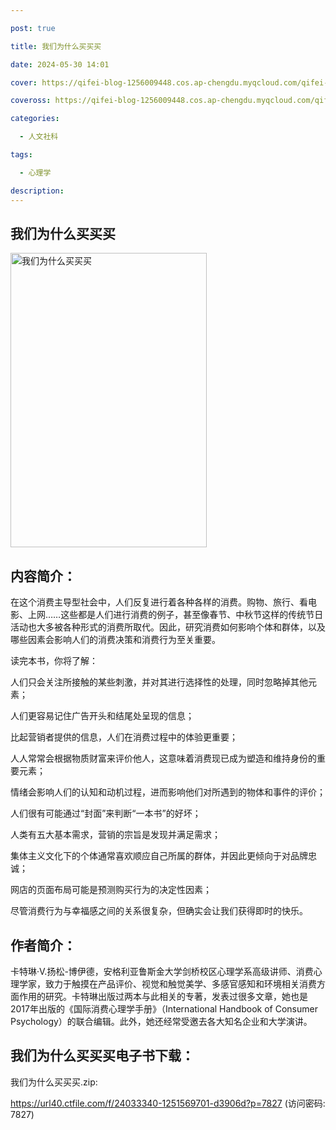 ```yaml
---

post: true

title: 我们为什么买买买

date: 2024-05-30 14:01

cover: https://qifei-blog-1256009448.cos.ap-chengdu.myqcloud.com/qifei-blog/s33839412.jpg

coveross: https://qifei-blog-1256009448.cos.ap-chengdu.myqcloud.com/qifei-blog/s33839412.jpg

categories:

  - 人文社科

tags:

  - 心理学

description:
---
```


## 我们为什么买买买

<img alt="我们为什么买买买" class="aligncenter loading" data-was-processed="true" decoding="async" fetchpriority="high" height="471" src="https://qifei-blog-1256009448.cos.ap-chengdu.myqcloud.com/qifei-blog/s33839412.jpg" style="cursor: zoom-in;" width="314"/>

## 内容简介：

在这个消费主导型社会中，人们反复进行着各种各样的消费。购物、旅行、看电影、上网……这些都是人们进行消费的例子，甚至像春节、中秋节这样的传统节日活动也大多被各种形式的消费所取代。因此，研究消费如何影响个体和群体，以及哪些因素会影响人们的消费决策和消费行为至关重要。

读完本书，你将了解：

人们只会关注所接触的某些刺激，并对其进行选择性的处理，同时忽略掉其他元素；

人们更容易记住广告开头和结尾处呈现的信息；

比起营销者提供的信息，人们在消费过程中的体验更重要；

人人常常会根据物质财富来评价他人，这意味着消费现已成为塑造和维持身份的重要元素；

情绪会影响人们的认知和动机过程，进而影响他们对所遇到的物体和事件的评价；

人们很有可能通过“封面”来判断“一本书”的好坏；

人类有五大基本需求，营销的宗旨是发现并满足需求；

集体主义文化下的个体通常喜欢顺应自己所属的群体，并因此更倾向于对品牌忠诚；

网店的页面布局可能是预测购买行为的决定性因素；

尽管消费行为与幸福感之间的关系很复杂，但确实会让我们获得即时的快乐。

## 作者简介：

卡特琳·V.扬松-博伊德，安格利亚鲁斯金大学剑桥校区心理学系高级讲师、消费心理学家，致力于触摸在产品评价、视觉和触觉美学、多感官感知和环境相关消费方面作用的研究。卡特琳出版过两本与此相关的专著，发表过很多文章，她也是2017年出版的《国际消费心理学手册》（International Handbook of Consumer Psychology）的联合编辑。此外，她还经常受邀去各大知名企业和大学演讲。

## 我们为什么买买买电子书下载：

我们为什么买买买.zip: 

https://url40.ctfile.com/f/24033340-1251569701-d3906d?p=7827 (访问密码: 7827)
